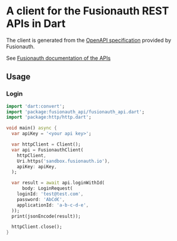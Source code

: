 # A client for the Fusionauth REST APIs in Dart

The client is generated from the [OpenAPI specification](https://github.com/FusionAuth/fusionauth-openapi) provided by Fusionauth.

See [Fusionauth documentation of the APIs](https://fusionauth.io/docs/apis/)

## Usage

### Login

```dart
import 'dart:convert';
import 'package:fusionauth_api/fusionauth_api.dart';
import 'package:http/http.dart';

void main() async {
  var apiKey = '<your api key>';

  var httpClient = Client();
  var api = FusionauthClient(
    httpClient,
    Uri.https('sandbox.fusionauth.io'),
    apiKey: apiKey,
  );

  var result = await api.loginWithId(
      body: LoginRequest(
    loginId: 'test@test.com',
    password: 'AbCd€',
    applicationId: 'a-b-c-d-e',
  ));
  print(jsonEncode(result));

  httpClient.close();
}
```

